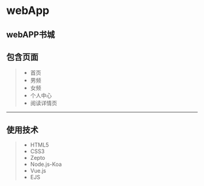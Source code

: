# webApp
## webAPP书城

## 包含页面
> * 首页
> * 男频
> * 女频
> * 个人中心
> * 阅读详情页

------
## 使用技术
> *  HTML5
> *  CSS3
>*  Zepto
> * Node.js-Koa
> * Vue.js
> * EJS
